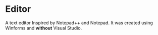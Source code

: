 # Editor

A text editor Inspired by Notepad++ and Notepad.
It was created using Winforms and __without__ Visual Studio.


